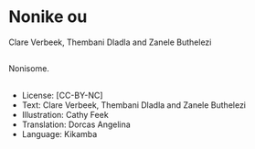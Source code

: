 # Nonike ou
Clare Verbeek, Thembani
Dladla and Zanele
Buthelezi

##

##

##

##

##

##

##

##
Nonisome.


##
* License: [CC-BY-NC]
* Text: Clare Verbeek, Thembani Dladla and Zanele
Buthelezi
* Illustration: Cathy Feek
* Translation: Dorcas Angelina
* Language: Kikamba

